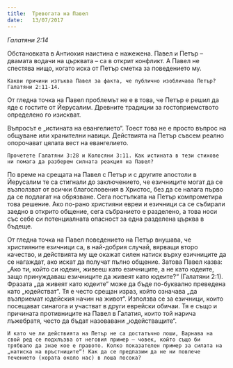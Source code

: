 ```yaml
---
title:  Тревогата на Павел
date:   13/07/2017
---
```


_Галатяни 2:14_

Обстановката в Антиохия наистина е нажежена. Павел и Петър – двамата водачи на църквата – са в открит конфликт. А Павел не спестява нищо, когато иска от Петър сметка за поведението му.

`Какви причини изтъква Павел за факта, че публично изобличава Петър? Галатяни 2:11-14.`

От гледна точка на Павел проблемът не е в това, че Петър е решил да яде с гостите от Йерусалим. Древните традиции за гостоприемството определено го изискват.

Въпросът е „истината на евангелието“. Тоест това не е просто въпрос на общуване или хранителни навици. Действията на Петър съвсем реално опорочават цялата вест на евангелието.

`Прочетете Галатяни 3:28 и Колосяни 3:11. Как истината в тези стихове ни помага да разберем силната реакция на Павел?`

По време на срещата на Павел с Петър и с другите апостоли в Йерусалим те са стигнали до заключението, че езичниците могат да се възползват от всички благословения в Христос, без да се налага първо да се подлагат на обрязване. Сега постъпката на Петър компрометира това решение. Ако по-рано християни евреи и езичници са се събирали заедно в открито общение, сега събранието е разделено, а това носи със себе си потенциалната опасност за една разделена църква в бъдеще.

От гледна точка на Павел поведението на Петър внушава, че християните езичници са, в най-добрия случай, вярващи второ качество, и действията му ще окажат силен натиск върху езичниците да се нагаждат, ако искат да получат пълно общение. Затова Павел казва: „Ако ти, който си юдеин, живееш като езичниците, а не като юдеите, защо принуждаваш езичниците да живеят като юдеите?“ (Галатяни 2:1). Фразата „да живеят като юдеите“ може да бъде по-буквално преведена като „юдействат“. Тя е често срещан израз, който означава „да възприемат юдейския начин на живот“. Използва се за езичници, които посещават синагога и участват в други еврейски обичаи. Тя е също и причината противниците на Павел в Галатия, които той нарича лъжебратя, често да бъдат назовавани „юдействащите“.

`И като че ли действията на Петър не са достатъчно лоши, Варнава на свой ред се подхлъзва от неговия пример – човек, който също би трябвало да знае кое е правото. Колко показателен пример за силата на „натиска на връстниците“! Как да се предпазим да не ни повлече течението (хората около нас) в лоша посока?`